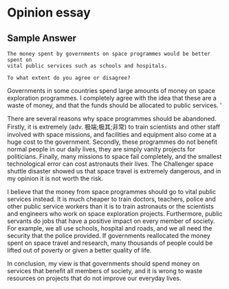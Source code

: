 # Opinion essay

## Sample Answer

```
The money spent by governments on space programmes would be better spent on
vital public services such as schools and hospitals.

To what extent do you agree or disagree?
```

Governments in some countries spend large amounts of money on space exploration programmes. I completely agree with the idea that these are a waste of money, and that the funds should be allocated to public services. '

There are several reasons why space programmes should be abandoned. Firstly, it is extremely (adv. 极端;极其;非常) to train scientists and other staff involved with space missions, and facilities and equipment also come at a huge cost to the government. Secondly, these programmes do not benefit normal people in our daily lives, they are simply vanity projects for politicians. Finally, many missions to space fail completely, and the smallest technological error can cost astronauts their lives. The Challenger space shuttle disaster showed us that space travel is extremely dangerous, and in my opinion it is not worth the risk.

I believe that the money from space programmes should go to vital public services instead. It is much cheaper to train doctors, teachers, police and other public service workers than it is to train astronauts or the scientists and engineers who work on space exploration projects. Furthermore, public servants do jobs that have a positive impact on every member of society. For example, we all use schools, hospital and roads, and we all need the security that the police provided. If governments reallocated the money spent on space travel and research, many thousands of people could be lifted out of poverty or given a better quality of life.

In conclusion, my view is that governments should spend money on services that benefit all members of society, and it is wrong to waste resources on projects that do not improve our everyday lives.